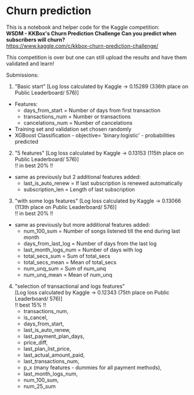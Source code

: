 # Churn prediction

This is a notebook and helper code for the Kaggle competition: 
<br>
**WSDM - KKBox's Churn Prediction Challenge
Can you predict when subscribers will churn?**
<br>
https://www.kaggle.com/c/kkbox-churn-prediction-challenge/

This competition is over but one can still upload the results and have them validated and learn!


Submissions:
1. "Basic start" [Log loss calculated by Kaggle -> 0.15289 (336th place on Public Leaderboard/ 576)]
  - Features:
      * days_from_start = Number of days from first transaction
      * transactions_num = Number or transactions
      * cancelations_num = Number of cancelations
  - Training set and validation set chosen randomly 
  - XGBoost Classification - objective= 'binary:logistic' - probabilities predicted


2. "5 features" [Log loss calculated by Kaggle -> 0.13153 (115th place on Public Leaderboard/ 576)] 
  <br>!! in best 20% !!
  - same as previously but 2 additional features added:
	* last_is_auto_renew = If last subscription is renewed automatically
	* subscription_len = Length of last subscription
	
3. "with some logs features" [Log loss calculated by Kaggle -> 0.13066 (113th place on Public Leaderboard/ 576)] 
  <br>!! in best 20% !!
  - same as previously but more additional features added:
	* num_100_sum = Number of songs listened till the end during last month
	* days_from_last_log = Number of days from the last log
    * last_month_logs_num = Number of days with log
    * total_secs_sum = Sum of total_secs
    * total_secs_mean = Mean of total_secs
    * num_unq_sum = Sum of num_unq
    * num_unq_mean = Mean of num_unq

4. "selection of transactional and logs features"
<br> [Log loss calculated by Kaggle -> 0.12343 (75th place on Public Leaderboard/ 576)] 
<br> !! best 15% !!
	* transactions_num, 
    * is_cancel, 
    * days_from_start, 
    * last_is_auto_renew, 
    * last_payment_plan_days,
    * price_diff,
    * last_plan_list_price,
    * last_actual_amount_paid,
    * last_transactions_num,
	* p_x (many features - dummies for all payment methods),
	* last_month_logs_num,
	* num_100_sum,
	* num_25_sum
